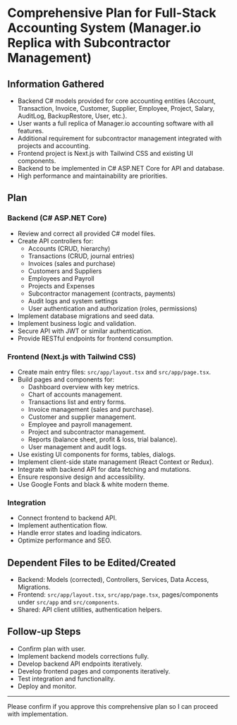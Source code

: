 # Comprehensive Plan for Full-Stack Accounting System (Manager.io Replica with Subcontractor Management)

## Information Gathered
- Backend C# models provided for core accounting entities (Account, Transaction, Invoice, Customer, Supplier, Employee, Project, Salary, AuditLog, BackupRestore, User, etc.).
- User wants a full replica of Manager.io accounting software with all features.
- Additional requirement for subcontractor management integrated with projects and accounting.
- Frontend project is Next.js with Tailwind CSS and existing UI components.
- Backend to be implemented in C# ASP.NET Core for API and database.
- High performance and maintainability are priorities.

## Plan

### Backend (C# ASP.NET Core)
- Review and correct all provided C# model files.
- Create API controllers for:
  - Accounts (CRUD, hierarchy)
  - Transactions (CRUD, journal entries)
  - Invoices (sales and purchase)
  - Customers and Suppliers
  - Employees and Payroll
  - Projects and Expenses
  - Subcontractor management (contracts, payments)
  - Audit logs and system settings
  - User authentication and authorization (roles, permissions)
- Implement database migrations and seed data.
- Implement business logic and validation.
- Secure API with JWT or similar authentication.
- Provide RESTful endpoints for frontend consumption.

### Frontend (Next.js with Tailwind CSS)
- Create main entry files: `src/app/layout.tsx` and `src/app/page.tsx`.
- Build pages and components for:
  - Dashboard overview with key metrics.
  - Chart of accounts management.
  - Transactions list and entry forms.
  - Invoice management (sales and purchase).
  - Customer and supplier management.
  - Employee and payroll management.
  - Project and subcontractor management.
  - Reports (balance sheet, profit & loss, trial balance).
  - User management and audit logs.
- Use existing UI components for forms, tables, dialogs.
- Implement client-side state management (React Context or Redux).
- Integrate with backend API for data fetching and mutations.
- Ensure responsive design and accessibility.
- Use Google Fonts and black & white modern theme.

### Integration
- Connect frontend to backend API.
- Implement authentication flow.
- Handle error states and loading indicators.
- Optimize performance and SEO.

## Dependent Files to be Edited/Created
- Backend: Models (corrected), Controllers, Services, Data Access, Migrations.
- Frontend: `src/app/layout.tsx`, `src/app/page.tsx`, pages/components under `src/app` and `src/components`.
- Shared: API client utilities, authentication helpers.

## Follow-up Steps
- Confirm plan with user.
- Implement backend models corrections fully.
- Develop backend API endpoints iteratively.
- Develop frontend pages and components iteratively.
- Test integration and functionality.
- Deploy and monitor.

---

Please confirm if you approve this comprehensive plan so I can proceed with implementation.
